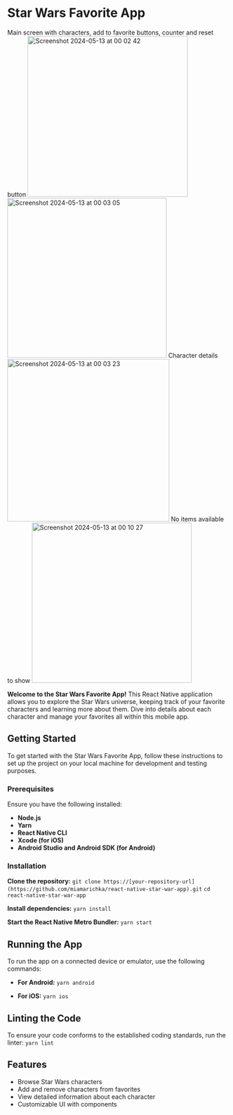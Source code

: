 # Star Wars Favorite App
Main screen with characters, add to favorite buttons, counter and reset button
<img width="365" alt="Screenshot 2024-05-13 at 00 02 42" src="https://github.com/miamarichka/react-native-star-war-app/assets/96202644/5a29ce65-5e56-4c6d-b2f1-c898c225f4b9">
<img width="363" alt="Screenshot 2024-05-13 at 00 03 05" src="https://github.com/miamarichka/react-native-star-war-app/assets/96202644/8debc2bb-6c16-4245-af66-f3e86eb62c01">
Character details
<img width="369" alt="Screenshot 2024-05-13 at 00 03 23" src="https://github.com/miamarichka/react-native-star-war-app/assets/96202644/02191bf8-001b-44cc-af71-76c101af37a9">
No items available to show
<img width="364" alt="Screenshot 2024-05-13 at 00 10 27" src="https://github.com/miamarichka/react-native-star-war-app/assets/96202644/0f82714b-2a0d-43c1-b96d-df3353c3d597">


**Welcome to the Star Wars Favorite App!** This React Native application allows you to explore the Star Wars universe, keeping track of your favorite characters and learning more about them. Dive into details about each character and manage your favorites all within this mobile app.

## Getting Started
To get started with the Star Wars Favorite App, follow these instructions to set up the project on your local machine for development and testing purposes.

### Prerequisites
Ensure you have the following installed:
- **Node.js**
- **Yarn**
- **React Native CLI**
- **Xcode (for iOS)**
- **Android Studio and Android SDK (for Android)**

### Installation
**Clone the repository:**
`git clone https://[your-repository-url](https://github.com/miamarichka/react-native-star-war-app).git`
`cd react-native-star-war-app`

**Install dependencies:**
`yarn install`

**Start the React Native Metro Bundler:**
`yarn start`

## Running the App
To run the app on a connected device or emulator, use the following commands:

- **For Android:**
  `yarn android`

- **For iOS:**
  `yarn ios`

## Linting the Code
To ensure your code conforms to the established coding standards, run the linter:
`yarn lint`

## Features
- Browse Star Wars characters
- Add and remove characters from favorites
- View detailed information about each character
- Customizable UI with components


